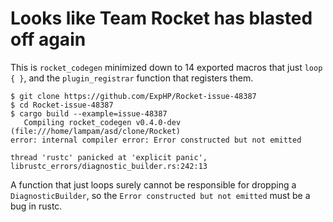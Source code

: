 # Looks like Team Rocket has blasted off again

<!-- 嫌な感じー！！ --->

This is `rocket_codegen` minimized down to 14 exported macros that just `loop { }`, and the `plugin_registrar` function that registers them.

```
$ git clone https://github.com/ExpHP/Rocket-issue-48387
$ cd Rocket-issue-48387
$ cargo build --example=issue-48387
   Compiling rocket_codegen v0.4.0-dev (file:///home/lampam/asd/clone/Rocket)
error: internal compiler error: Error constructed but not emitted

thread 'rustc' panicked at 'explicit panic', librustc_errors/diagnostic_builder.rs:242:13
```

A function that just loops surely cannot be responsible for dropping a `DiagnosticBuilder`, so the `Error constructed but not emitted` must be a bug in rustc.

